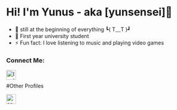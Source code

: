 # Hi! I'm Yunus - aka [yunsensei]👋 


- 🌱 still at the beginning of everything ┗( T﹏T )┛
- 🏫 First year university student
- ⚡ Fun fact: I love listening to music and playing video games

### Connect Me:
[<img align="left" alt="Instagram" width="26px" src="https://github.com/yunusense/yunusense/blob/main/inst.png" style="padding-right:10px;" />](https://www.instagram.com/yunusensei/)
<br/> 
<br/>
#Other Profiles

[<img align="left" alt="spotify" width="26px" src="https://github.com/yunusense/yunusense/blob/main/spoti.png" style="padding-right:10px;" />](https://open.spotify.com/user/lofyapzdlplh8xpsjwckc867e?si=051dad1a6006415b)
